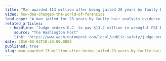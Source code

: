 ```yaml
---
title: "Man awarded $13 million after being jailed 28 years by faulty hair analysis"
video: how-dna-changed-the-world-of-forensics
lead_copy: "A man jailed for 28 years by faulty hair analysis evidence receives $13.2 million. And he's not alone. Watch *The DNA Revolution: Hair Analysis.*"
related_articles:
  - headline: "Judge orders D.C. to pay $13.2 million in wrongful FBI hair conviction case"
    source: "The Washington Post"
    link: "https://www.washingtonpost.com/local/public-safety/judge-orders-dc-to-pay-132-million-in-wrongful-fbi-hair-conviction-case/2016/02/28/da82e178-dcde-11e5-81ae-7491b9b9e7df_story.html?postshare=4841456761139144&tid=ss_tw"
date: 2016-03-03T18:59:00.000Z
published: true
slug: man-awarded-13-million-after-being-jailed-28-years-by-faulty-hair-analysis
---
```


